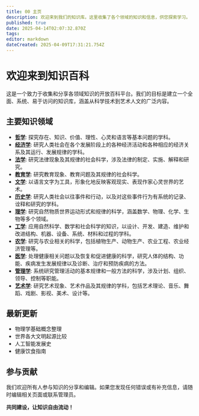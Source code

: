 ```yaml
---
title: 00 主页
description: 欢迎来到我们的知识库。这里收集了各个领域的知识和信息，供您探索学习。
published: true
date: 2025-04-14T02:07:32.870Z
tags: 
editor: markdown
dateCreated: 2025-04-09T17:31:21.754Z
---
```


# 欢迎来到知识百科

这是一个致力于收集和分享各领域知识的开放百科平台。我们的目标是建立一个全面、系统、易于访问的知识库，涵盖从科学技术到艺术人文的广泛内容。

## 主要知识领域

* **[哲学](./哲学)**: 探究存在、知识、价值、理性、心灵和语言等基本问题的学科。
* **[经济学](./经济学)**: 研究人类社会在各个发展阶段上的各种经济活动和各种相应的经济关系及其运行、发展规律的学科。
* **[法学](./法学)**: 研究法律现象及其规律的社会科学，涉及法律的制定、实施、解释和研究。
* **[教育学](./教育学)**: 研究教育现象、教育问题及其规律的社会科学。
* **[文学](./文学)**: 以语言文字为工具，形象化地反映客观现实、表现作家心灵世界的艺术。
* **[历史学](./历史学)**: 研究人类社会以往事件和行动，以及对这些事件行为有系统的记录、诠释和研究的学科。
* **[理学](./理学)**: 研究自然物质世界运动形式和规律的科学，涵盖数学、物理、化学、生物等多个领域。
* **[工学](./工学)**: 应用自然科学、数学和社会科学的知识，以设计、开发、建造、维护和改进结构、机器、设备、系统、材料和过程的学科。
* **[农学](./农学)**: 研究与农业相关的科学，包括植物生产、动物生产、农业工程、农业经济管理等。
* **[医学](./医学)**: 处理健康相关问题以及恢复和促进健康的科学，研究人体的结构、功能、疾病发生发展规律以及诊断、治疗和预防疾病的方法。
* **[管理学](./管理学)**: 系统研究管理活动的基本规律和一般方法的科学，涉及计划、组织、领导、控制等职能。
* **[艺术学](./艺术学)**: 研究艺术现象、艺术作品及其规律的学科，包括艺术理论、音乐、舞蹈、戏剧、影视、美术、设计等。

## 最新更新

- 物理学基础概念整理
- 世界各大文明起源比较
- 人工智能发展史
- 健康饮食指南

## 参与贡献

我们欢迎所有人参与知识的分享和编辑。如果您发现任何错误或有补充信息，请随时编辑相关页面或联系管理员。

**共同建设，让知识自由流动！**